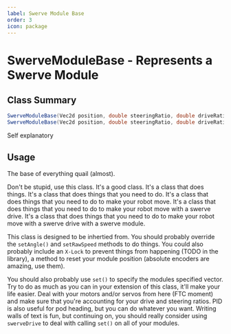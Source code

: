 ```yaml
---
label: Swerve Module Base
order: 3
icon: package
---
```


# SwerveModuleBase - Represents a Swerve Module

## Class Summary
```java
SwerveModuleBase(Vec2d position, double steeringRatio, double driveRatio);
SwerveModuleBase(Vec2d position, double steeringRatio, double driveRatio, boolean optimized);
```
Self explanatory

## Usage
The base of everything quail (almost).

Don't be stupid, use this class. It's a good class. It's a class that does things. It's a class that does things that you need to do. It's a class that does things that you need to do to make your robot move. It's a class that does things that you need to do to make your robot move with a swerve drive. It's a class that does things that you need to do to make your robot move with a swerve drive with a swerve module.

This class is designed to be inhertied from. You should probably override the `setAngle()` and `setRawSpeed` methods to do things. You could also probably include an `X-Lock` to prevent things from happening (TODO in the library), a method to reset your module position (absolute encoders are amazing, use them).

You should also probably use `set()` to specify the modules specified vector. Try to do as much as you can in your extension of this class, it'll make your life easier. Deal with your motors and/or servos from here (FTC moment) and make sure that you're accounting for your drive and steering ratios. PID is also useful for pod heading, but you can do whatever you want. Writing walls of text is fun, but continuing on, you should really consider using `swerveDrive` to deal with calling `set()` on all of your modules.